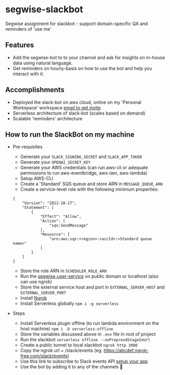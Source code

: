 # segwise-slackbot
Segwise assignment for slackbot - support domain-specific QA and reminders of 'use me'

## Features
 - Add the segwise-bot to to your channel and ask for insights on in-house data using natural language.
 - Get reminders on hourly-basis on how to use the bot and help you interact with it.

## Accomplishments
 - Deployed the slack-bot on aws cloud, online on my 'Personal Workspace' workspace [email to get invite](mailto:hv.harshit321@gmail.com)
 - Serverless architecture of slack-bot (scales based on demand)
 - Scalable 'reminders' architecture

## How to run the SlackBot on my machine
 - Pre-requisites
    - Generate your `SLACK_SIGNING_SECRET` and `SLACK_APP_TOKEN`
    - Generate your `OPENAI_SECRET_KEY`
    - Generate your AWS credentials (can run aws-cli or adequate permissions to run aws-eventbridge, aws-iam, aws-lambda)
    - Setup AWS-CLI
    - Create a 'Standard' SQS queue and store ARN in `MESSAGE_QUEUE_ARN`
    - Create a service-level role with the following minimum properties:
    ```
    {
        "Version": "2012-10-17",
        "Statement": [
            {
                "Effect": "Allow",
                "Action": [
                    "sqs:SendMessage"
                ],
                "Resource": [
                    "arn:aws:sqs:<region>:<accId>:<Standard queue name>"
                ]
            }
        ]
    }
    ```

      - Store the role ARN in `SCHEDULER_ROLE_ARN`
      - Run the [segwise-user-service](https://github.com/Shikhar03Stark/segwise-user-service) on public domain or localhost (also can use ngrok)
      - Store the external service host and port in `EXTERNAL_SERVER_HOST` and `EXTERNAL_SERVER_PORT`
      - Install [Ngrok](https://ngrok.com/download)
      - Install Serverless globally `npm i -g serverless`
- Steps
    - Install Serverless plugin offline (to run lambda environment on the host machine) `npm i -D serverless-offline`
    - Store the variables discussed above in `.env` file in root of project
    - Run the slackbot `serverless offline --noPreprendStageInUrl`
    - Create a public tunnel to local slackbot `ngrok http 3000`
    - Copy the ngrok url + /slack/events (eg. https://abcdef.ngrok-free.com/slack/events)
    - Use this link to subscribe to Slack events API [setup your app](https://slack.dev/bolt-js/tutorial/getting-started-http#setting-up-events-with-http)
    - Use the bot by adding it to any of the channels 🚀
